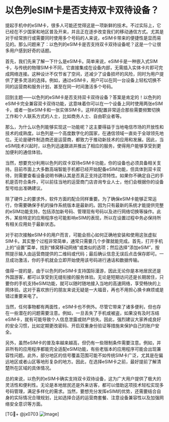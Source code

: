 # 以色列eSIM卡是否支持双卡双待设备？

提起手机中的eSIM卡，很多人可能还觉得这是一项新鲜的技术。不过实际上，它已经在不少国家和地区普及开来，并且正在逐步改变我们的移动通信方式。尤其是对于经常旅行或需要同时使用多个号码的人来说，eSIM卡带来的便捷性是显而易见的。那么问题来了：以色列的eSIM卡是否支持双卡双待设备呢？这是一个让很多用户感到好奇的话题。

首先，我们先来了解一下什么是eSIM卡。简单来说，eSIM卡是一种嵌入式SIM卡，与传统的物理SIM卡不同，它直接集成在设备内部，无需插入实体卡片即可完成网络连接。这种设计不仅节省了空间，还减少了设备损坏的风险，同时为用户提供了更多灵活的选择。例如，通过eSIM卡，用户可以在同一台设备上轻松切换不同的运营商和服务计划，甚至在同一时间激活多个号码。

回到主题——以色列的eSIM卡是否支持双卡双待设备？答案是肯定的！以色列的eSIM卡完全兼容双卡双待功能，这意味着你可以在一个设备上同时使用两张eSIM卡，或者一张eSIM卡和一张实体SIM卡。这样的配置非常适合那些需要频繁切换工作和个人联系方式的人士，比如商务人士、自由职业者等。

那么，为什么以色列能够实现这一功能呢？这主要得益于当地电信市场的开放性和技术的成熟度。以色列是一个高度数字化的国家，在通信领域一直处于全球领先地位。无论是硬件制造商还是运营商，都致力于推动新技术的应用和发展。因此，当eSIM技术兴起时，以色列迅速跟进并推出了相应的服务，使得用户能够享受到更加便利的通信体验。

当然，想要充分利用以色列的双卡双待eSIM卡功能，你的设备也必须具备相关支持。目前市面上大多数高端智能手机都已经开始配备eSIM功能，但具体到双卡双待，则需要查看设备说明书确认其是否真正支持这项特性。如果你不确定自己的手机是否符合条件，可以前往当地的运营商门店咨询专业人士，他们会根据你的设备型号给出准确建议。

除了硬件上的要求外，软件方面的配合同样重要。为了确保eSIM卡能够正常运行，你需要确保手机的操作系统版本是最新的。因为只有最新的系统才能提供完整的eSIM功能支持，包括添加新号码、管理现有号码以及进行网络切换等操作。此外，某些特定的应用程序也可能影响eSIM的表现，所以在设置过程中务必保持所有相关应用处于最新状态。

对于初次接触eSIM卡的用户而言，可能会担心如何正确地安装和使用这张虚拟SIM卡。其实整个过程非常简单，通常只需要几个步骤就能完成。首先，打开手机上的“设置”菜单，找到“蜂窝移动网络”或类似的选项；然后选择“添加eSIM”，按照提示输入由运营商提供的二维码或代码；最后确认信息无误后点击保存即可。一旦成功激活，你的手机就会立即开始使用该号码进行通话和数据传输。

值得一提的是，由于以色列的eSIM卡支持国际漫游，因此无论你是本地居民还是外国游客，都可以享受到无缝衔接的服务体验。无论是短期访问还是长期居住，只要你的手机支持eSIM功能，就可以随时随地接入当地的高速网络，享受畅快的上网体验。这对于喜欢旅行的朋友来说无疑是一大福音，再也不用担心换卡麻烦或是错过重要来电了。

当然，任何事物都有两面性，eSIM卡也不例外。尽管它带来了诸多便利，但也存在一些潜在的问题需要注意。例如，一旦丢失了手机或被盗，如果没有及时冻结eSIM卡，就有可能导致个人信息泄露或财产损失。因此，强烈建议大家养成良好的安全习惯，比如定期更改密码、开启双重身份验证等措施来保护自己的账户安全。

另外，虽然eSIM卡的普及率越来越高，但仍有一些限制条件需要注意。例如，并非所有的应用程序都能完全适配eSIM功能，有些老版本的应用程序可能会出现兼容性问题。此外，部分地区的信号覆盖范围可能不如传统SIM卡广泛，尤其是在偏远地区或者山区等地形复杂的地方。因此，在选择eSIM卡之前，最好提前了解清楚所在区域的具体情况。

总的来说，以色列的eSIM卡确实支持双卡双待设备，这为广大用户提供了极大的灵活性和便利性。无论是本地居民还是外来访客，都可以借助这项技术轻松实现多号码管理，满足多样化的需求。当然，要想充分发挥eSIM的优势，还需要结合自身的实际情况合理规划，比如选择合适的运营商套餐、注意设备兼容性以及加强网络安全意识等方面。

[TG💪+ @jx0703 ![Image](https://github.com/user-attachments/assets/dbca1d08-cadb-493c-b0ec-ad6f7a83f270)]